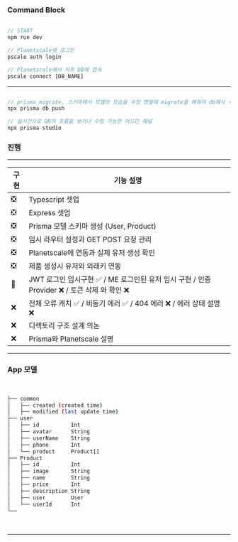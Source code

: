 ### Command Block

```js

// START
npm run dev

// Planetscale에 로그인
pscale auth login

// Planetscale에서 저희 DB에 접속
pscale connect [DB_NAME]

```

---

```js

// prisma migrate, 스키마에서 모델의 모습을 수정 했을때 migrate를 해줘야 db에서 수정을 인식함
npx prisma db push

// 실시간으로 DB의 흐름을 보거나 수정 가능한 어드민 패널
npx prisma studio

```

### 진행

---

| 구현 | 기능 설명                                                                                     |
| ---- | --------------------------------------------------------------------------------------------- |
| ❎   | Typescript 셋업                                                                               |
| ❎   | Express 셋업                                                                                  |
| ❎   | Prisma 모델 스키마 생성 (User, Product)                                                       |
| ❎   | 임시 라우터 설정과 GET POST 요청 관리                                                         |
| ❎   | Planetscale에 연동과 실제 유저 생성 확인                                                      |
| ❎   | 제품 생성시 유저와 외래키 연동                                                                |
| 🔧   | JWT 로그인 임시구현 ✅ / ME 로그인된 유저 임시 구현 / 인증 Provider ❌ / 토큰 삭제 와 확인 ❌ |
| ❌   | 전체 오류 캐치 ✅ / 비동기 에러 ✅ / 404 에러 ❌ / 에러 상태 설명 ❌                          |
| ❌   | 디렉토리 구조 설계 의논                                                                       |
| ❌   | Prisma와 Planetscale 설명                                                                     |

---

### App 모델

<br>

```bash
├── common
│   ├── created (created time)
│   ├── modified (last update time)
├── user
│   ├── id          Int
│   ├── avatar      String
│   ├── userName    String
│   ├── phone       Int
│   └── product     Product[]
├── Product
│   ├── id          Int
│   ├── image       String
│   ├── name        String
│   ├── price       Int
│   ├── description String
│   ├── user        User
│   └── userId      Int
└──
```

<br>

---
